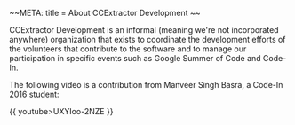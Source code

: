 \~\~META: title = About CCExtractor Development \~\~

CCExtractor Development is an informal (meaning we\'re not incorporated
anywhere) organization that exists to coordinate the development efforts
of the volunteers that contribute to the software and to manage our
participation in specific events such as Google Summer of Code and
Code-In.

The following video is a contribution from Manveer Singh Basra, a
Code-In 2016 student:

{{ youtube\>UXYIoo-2NZE }}
